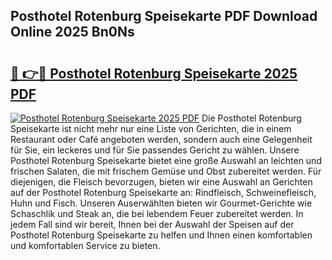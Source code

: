 ## Posthotel Rotenburg Speisekarte PDF Download Online 2025 Bn0Ns

# <h2><a href="http://gcbiba.nevu.top/?p=Posthotel+Rotenburg+Speisekarte">🔗 👉🔴 Posthotel Rotenburg Speisekarte 2025 PDF</a></h2>

[![Posthotel Rotenburg Speisekarte 2025 PDF](https://i.imgur.com/dBaPXMq.png)](http://gcbiba.nevu.top/?p=Posthotel+Rotenburg+Speisekarte)
Die Posthotel Rotenburg Speisekarte ist nicht mehr nur eine Liste von Gerichten, die in einem Restaurant oder Café angeboten werden, sondern auch eine Gelegenheit für Sie, ein leckeres und für Sie passendes Gericht zu wählen. Unsere Posthotel Rotenburg Speisekarte bietet eine große Auswahl an leichten und frischen Salaten, die mit frischem Gemüse und Obst zubereitet werden. Für diejenigen, die Fleisch bevorzugen, bieten wir eine Auswahl an Gerichten auf der Posthotel Rotenburg Speisekarte an: Rindfleisch, Schweinefleisch, Huhn und Fisch. Unseren Auserwählten bieten wir Gourmet-Gerichte wie Schaschlik und Steak an, die bei lebendem Feuer zubereitet werden. In jedem Fall sind wir bereit, Ihnen bei der Auswahl der Speisen auf der Posthotel Rotenburg Speisekarte zu helfen und Ihnen einen komfortablen und komfortablen Service zu bieten.

